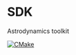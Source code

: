 # SDK
Astrodynamics toolkit

[![CMake](https://github.com/IO-Aerospace-software-engineering/SDK/actions/workflows/cmake.yml/badge.svg)](https://github.com/IO-Aerospace-software-engineering/SDK/actions/workflows/cmake.yml)
